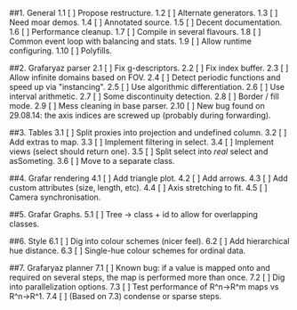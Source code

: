 ##1. General
  1.1 [ ] Propose restructure.
  1.2 [ ] Alternate generators.
  1.3 [ ] Need moar demos.
  1.4 [ ] Annotated source.
  1.5 [ ] Decent documentation.
  1.6 [ ] Performance cleanup.
  1.7 [ ] Compile in several flavours.
  1.8 [ ] Common event loop with balancing and stats.
  1.9 [ ] Allow runtime configuring.
  1.10 [ ] Polyfills.
  
##2. Grafaryaz parser
  2.1 [ ] Fix g-descriptors.
  2.2 [ ] Fix index buffer.
  2.3 [ ] Allow infinite domains based on FOV.
  2.4 [ ] Detect periodic functions and speed up via "instancing".
  2.5 [ ] Use algorithmic differentiation.
  2.6 [ ] Use interval arithmetic.
  2.7 [ ] Some discontinuity detection.
  2.8 [ ] Border / fill mode.
  2.9 [ ] Mess cleaning in base parser.
  2.10 [ ] New bug found on 29.08.14: the axis indices are screwed up (probably during forwarding).

##3. Tables
  3.1 [ ] Split proxies into projection and undefined column.
  3.2 [ ] Add extras to map.
  3.3 [ ] Implement filtering in select.
  3.4 [ ] Implement views (select should return one).
  3.5 [ ] Split select into *real* select and asSometing.
  3.6 [ ] Move to a separate class.

##4. Grafar rendering
  4.1 [ ] Add triangle plot.
  4.2 [ ] Add arrows.
  4.3 [ ] Add custom attributes (size, length, etc).
  4.4 [ ] Axis stretching to fit.
  4.5 [ ] Camera synchronisation.
  
##5. Grafar Graphs.
  5.1 [ ] Tree -> class + id to allow for overlapping classes.

##6. Style
  6.1 [ ] Dig into colour schemes (nicer feel).
  6.2 [ ] Add hierarchical hue distance.
  6.3 [ ] Single-hue colour schemes for ordinal data.
  
##7. Grafaryaz planner
  7.1 [ ] Known bug: if a value is mapped onto and required on several steps, the map is performed more than once.
  7.2 [ ] Dig into parallelization options.
  7.3 [ ] Test performance of R^n->R^m maps vs R^n->R^1.
  7.4 [ ] (Based on 7.3) condense or sparse steps.